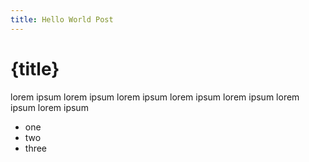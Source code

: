 ```yaml
---
title: Hello World Post
---
```



# {title}

lorem ipsum lorem ipsum lorem ipsum lorem ipsum lorem ipsum lorem ipsum lorem ipsum

- one
- two
- three
